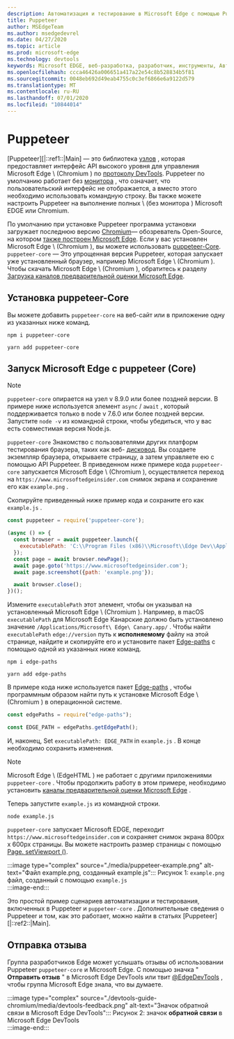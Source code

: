 ```yaml
---
description: Автоматизация и тестирование в Microsoft Edge с помощью Puppeteer
title: Puppeteer
author: MSEdgeTeam
ms.author: msedgedevrel
ms.date: 04/27/2020
ms.topic: article
ms.prod: microsoft-edge
ms.technology: devtools
keywords: Microsoft EDGE, веб-разработка, разработчик, инструменты, Автоматизация и тестирование
ms.openlocfilehash: ccca46426a006651a417a22e54c8b528834b5f81
ms.sourcegitcommit: 0048eb692d49eab4755c0c3ef6866e6a9122d579
ms.translationtype: MT
ms.contentlocale: ru-RU
ms.lasthandoff: 07/01/2020
ms.locfileid: "10844014"
---
```

# Puppeteer  

[Puppeteer][|::ref1::|Main] — это библиотека [узлов][NodejsMain] , которая предоставляет интерфейс API высокого уровня для управления Microsoft Edge \ (Chromium \) по [протоколу DevTools][GithubChromedevtoolsProtocol].  Puppeteer по умолчанию работает без [монитора][WikiHeadlessBrowser] , что означает, что пользовательский интерфейс не отображается, а вместо этого необходимо использовать командную строку.  Вы также можете настроить Puppeteer на выполнение полных \ (без монитора \) Microsoft EDGE или Chromium.  

По умолчанию при установке Puppeteer программа установки загружает последнюю версию [Chromium][ChromiumHome]— обозреватель Open-Source, на котором [также построен Microsoft Edge][MicrosoftBlogsWindowsExperience20181206].  Если у вас установлен Microsoft Edge \ (Chromium \), вы можете использовать [puppeteer-Core][PuppeteerApivscore].  `puppeteer-core` — Это упрощенная версия Puppeteer, которая запускает уже установленный браузер, например Microsoft Edge \ (Chromium \).  Чтобы скачать Microsoft Edge \ (Chromium \), обратитесь к разделу [Загрузка каналов предварительной оценки Microsoft Edge][MicrosoftedgeinsiderDownload].

## Установка puppeteer-Core  

Вы можете добавить `puppeteer-core` на веб-сайт или в приложение одну из указанных ниже команд.  

```shell
npm i puppeteer-core
```  

```shell
yarn add puppeteer-core
```  

## Запуск Microsoft Edge с puppeteer (Core)  

> [!NOTE]
> `puppeteer-core` опирается на узел v 8.9.0 или более поздней версии.  В примере ниже используется элемент `async` / `await` , который поддерживается только в node v 7.6.0 или более поздней версии.  Запустите `node -v` из командной строки, чтобы убедиться, что у вас есть совместимая версия Node.js.  

`puppeteer-core` Знакомство с пользователями других платформ тестирования браузера, таких как веб- [дисковод][WebDriverEdgehtmlMain].  Вы создаете экземпляр браузера, открываете страницу, а затем управляете ею с помощью API Puppeteer.  В приведенном ниже примере кода `puppeteer-core` запускается Microsoft Edge \ (Chromium \), осуществляется переход на `https://www.microsoftedgeinsider.com` снимок экрана и сохранение его как `example.png` .  

Скопируйте приведенный ниже пример кода и сохраните его как `example.js` .  

```javascript
const puppeteer = require('puppeteer-core');

(async () => {
  const browser = await puppeteer.launch({
    executablePath: 'C:\\Program Files (x86)\\Microsoft\\Edge Dev\\Application\\msedge.exe'
  });
  const page = await browser.newPage();
  await page.goto('https://www.microsoftedgeinsider.com');
  await page.screenshot({path: 'example.png'});

  await browser.close();
})();
```  

Измените `executablePath` этот элемент, чтобы он указывал на установленный Microsoft Edge \ (Chromium \).  Например, в macOS `executablePath` для Microsoft Edge Канарские должно быть установлено значение `/Applications/Microsoft\ Edge\ Canary.app/` .  Чтобы найти `executablePath` `edge://version` путь к **исполняемому** файлу на этой странице, найдите и скопируйте его и установите пакет [Edge-paths][npmEdgePaths] с помощью одной из указанных ниже команд.  

```shell
npm i edge-paths
```  

```shell
yarn add edge-paths
```  
 
В примере кода ниже используется пакет [Edge-paths][npmEdgePaths] , чтобы программным образом найти путь к установке Microsoft Edge \ (Chromium \) в операционной системе.

```javascript
const edgePaths = require("edge-paths");

const EDGE_PATH = edgePaths.getEdgePath();
```

И, наконец, Set `executablePath: EDGE_PATH` in `example.js` .  В конце необходимо сохранить изменения.  

> [!NOTE]
> Microsoft Edge \ (EdgeHTML \) не работает с другими приложениями `puppeteer-core` .  Чтобы продолжить работу в этом примере, необходимо установить [каналы предварительной оценки Microsoft Edge][MicrosoftedgeinsiderDownload] .  

Теперь запустите `example.js` из командной строки.  

```shell
node example.js
```  

`puppeteer-core` запускает Microsoft EDGE, переходит `https://www.microsoftedgeinsider.com` и сохраняет снимок экрана 800px x 600px страницы.  Вы можете настроить размер страницы с помощью [Page. setViewport ()][PuppeteerApipagesetviewport].  

:::image type="complex" source="./media/puppeteer-example.png" alt-text="Файл example.png, созданный example.js":::
   Рисунок 1: `example.png` файл, созданный с помощью `example.js`  
:::image-end:::  

<!--  
> ##### Figure 1  
> The `example.png` file produced by `example.js`  
> ![The example.png file produced by example.js](./media/puppeteer-example.png)  
-->  

Это простой пример сценариев автоматизации и тестирования, включенных в Puppeteer и `puppeteer-core` .  Дополнительные сведения о Puppeteer и том, как это работает, можно найти в статьях [Puppeteer][|::ref2::|Main].  

## Отправка отзыва  

Группа разработчиков Edge может услышать отзывы об использовании Puppeteer `puppeteer-core` и Microsoft Edge.  С помощью значка " **Отправить отзыв** " в Microsoft Edge DevTools или твит [@EdgeDevTools][TwitterIntentTweetEdgedevtools] , чтобы группа Microsoft Edge знала, что вы думаете.  


:::image type="complex" source="./devtools-guide-chromium/media/devtools-feedback.png" alt-text="Значок обратной связи в Microsoft Edge DevTools":::
   Рисунок 2: значок **обратной связи** в Microsoft Edge DevTools  
:::image-end:::  

<!--  
> ##### Figure 2  
> The **Feedback** icon in the Microsoft Edge DevTools  
> ![The Feedback icon in the Microsoft Edge DevTools](./devtools-guide-chromium/media/devtools-feedback.png)  
-->  

<!--## See also  

*   [WebDriver (Chromium)][WebdriverChromiumMain]  
*   [WebDriver (EdgeHTML)][WebdriverEdgehtmlMain]  
*   [Chrome DevTools Protocol Viewer on GitHub][GithubChromedevtoolsProtocol]  
*   [Microsoft Edge: Making the web better through more open source collaboration on Microsoft Experience Blog][MicrosoftBlogsWindowsExperience20181206]  
*   [Download Microsoft Edge Insider Channels][MicrosoftedgeinsiderDownload]  
*   [Chromium on The Chromium Projects][ChromiumHome]  
*   [Node.js][NodejsMain]  
*   [Puppeteer][PuppeteerMain]  
*   [puppeteer vs. puppeteer-core][PuppeteerApivscore]  
*   [page.setViewport() on Puppeteer][PuppeteerApipagesetviewport]  
*   [Headless browser on Wikipedia][WikiHeadlessBrowser]  -->  

<!-- image links -->  

<!-- links -->  

[WebdriverChromiumMain]: ./webdriver-chromium.md "Chromium"  
[WebdriverEdgehtmlMain]: ./webdriver.md "EdgeHTML"  

[GithubChromedevtoolsProtocol]: https://chromedevtools.github.io/devtools-protocol "Средство просмотра протоколов Chrome DevTools | GitHub"  

[MicrosoftBlogsWindowsExperience20181206]: https://blogs.windows.com/windowsexperience/2018/12/06/microsoft-edge-making-the-web-better-through-more-open-source-collaboration "Microsoft Edge: улучшение веб-сайта с помощью более эффективной работы в открытых источниках | Блог Microsoft Experience"  

[MicrosoftedgeinsiderDownload]: https://www.microsoftedgeinsider.com/download "Скачайте каналы предварительной оценки Microsoft Edge"  

[ChromiumHome]: https://www.chromium.org/Home "Chromium | Проекты Chromium"  

[NodejsMain]: https://nodejs.org "Node.js"  

[npmEdgePaths]: https://www.npmjs.com/package/edge-paths "NPM | Пути к краям"

[PuppeteerMain]: https://pptr.dev "Puppeteer"  
[PuppeteerApivscore]: https://pptr.dev/#?product=Puppeteer&version=v2.0.0&show=api-puppeteer-vs-puppeteer-core "puppeteer и puppeteer-Core | Puppeteer"  
[PuppeteerApipagesetviewport]: https://pptr.dev/#?product=Puppeteer&version=v2.0.0&show=api-pagesetviewportviewport "Page. setViewport (окно просмотра) | Puppeteer"  

[TwitterIntentTweetEdgedevtools]: https://twitter.com/intent/tweet?text=@EdgeDevTools "@EdgeDevTools-опубликовать твит | Контента"  

[WikiHeadlessBrowser]: https://en.wikipedia.org/wiki/Headless_browser "Автономный браузер | Википедии"  
